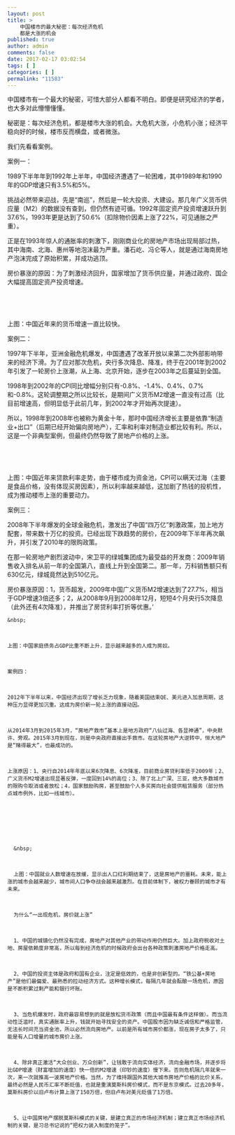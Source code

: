 ```yaml
---
layout: post
title: >
    中国楼市的最大秘密：每次经济危机
    都是大涨的机会
published: true
author: admin
comments: false
date: 2017-02-17 03:02:54
tags: [ ]
categories: [ ]
permalink: "11583"
---
```

中国楼市有一个最大的秘密，可惜大部分人都看不明白。即便是研究经济的学者，也大多对此懵懵懂懂。

秘密是：每次经济危机，都是楼市大涨的机会。大危机大涨，小危机小涨；经济平稳向好的时候，楼市反而横盘，或者微涨。

我们先看看案例。

案例一：

1989下半年年到1992年上半年，中国经济遭遇了一轮困难，其中1989年和1990年的GDP增速只有3.5%和5%。

挑战必然带来迎战，先是“南巡”，然后是一轮大投资、大建设。那几年广义货币供应量（M2）的数据没有查到，但仍然有迹可循。1992年固定资产投资增速跃升到37.6%，1993年更是达到了50.6%（扣除物价因素上涨了22%，可见通胀之严重）。

正是在1993年惊人的通胀率的刺激下，刚刚商业化的房地产市场出现局部过热，其中海南、北海、惠州等地泡沫最为严重。潘石屹、冯仑等人，就是通过海南房地产泡沫完成了原始积累，并成功逃顶。

房价暴涨的原因：为了刺激经济回升，国家增加了货币供应量，并通过政府、国企大幅提高固定资产投资增速。

&nbsp;


  


&nbsp;

上图：中国近年来的货币增速一直比较快。

案例二：

1997年下半年，亚洲金融危机爆发，中国遭遇了改革开放以来第二次外部影响带来的经济下滑。为了应对那次危机，央行多次降息、降准，终于在2001年到2002年引发了一轮房价上涨潮，从上海、北京开始，逐步在2003年之后蔓延到全国。

1998年到2002年的CPI同比增幅分别只有-0.8%、-1.4%、0.4%、0.7%和-0.8%。这轮调整期之所以比较长，是期间广义货币M2增速一直没有过高（比目前增速高，但明显低于此前几年，到2002年才开始再次提速）。

所以，1998年到2008年也被称为黄金十年，那时中国经济增长主要是依靠“制造业+出口”（后期已经开始偏向房地产），汇率和利率对制造业都比较有利。所以，这是一个非典型案例，但最终仍然导致了房地产价格的上涨。

&nbsp;


  


&nbsp;

上图：中国近年来贷款利率走势，由于楼市成为资金池，CPI可以瞒天过海（主要是食品价格，没有体现买房因素），所以利率越来越低，这加剧了热钱的投机性，成为推动楼市上涨的重要动力。

案例三：

2008年下半年爆发的全球金融危机，激发出了中国“四万亿”刺激政策，加上地方配套，带来数十万亿的投资。已经出现下跌趋势的房价，在2009年下半年再次飙升，并引发了2010年的限购政策。

在那一轮房地产剧烈波动中，宋卫平的绿城集团成为最受益的开发商：2009年销售收入排名从前一年的全国第八，直线上升到全国第二。那一年，万科销售额只有630亿元，绿城竟然达到510亿元。

房价暴涨原因：1，货币超发，2009年中国广义货币M2增速达到了27.7%，相当于GDP增速3倍还多；2，从2008年9月到2008年12月，短短4个月央行5次降息（此外还有4次降准），并推出了房贷利率打折等优惠。&#8217;


  
    
  
  
  
    &nbsp;
  
  
  
    上图：中国家庭债务占GDP比重不断上升，显示越来越多的人成为房奴。
  
  
  
    案例四：
  
  
  
    2012年下半年以来，中国经济出现了增长乏力现象，随着美国结束QE、美元进入加息周期，这种压力显得更加沉重。这成为房价新一轮上涨的直接动因。
  
  
  
    从2014年3月到2015年3月，“房地产救市”基本上是地方政府“八仙过海、各显神通”，中央默许、旁观。2015年3月到现在，则是中央政府直接出手救市。在这轮房地产大逆转中，恒大地产是“赌得最大”，也最成功的。
  
  
  
    上涨原因：1、央行自2014年年底以来6次降息、6次降准，目前商业房贷利率低于2009年；2、广义货币M2增速出现显著反弹，一度回到14%的高位；3、除了北上广深、三亚，绝大多数城市的限购令取消或者放松；4，国家鼓励购房，甚至鼓励个人多买房向社会提供租赁服务（部分热点城市例外，比如一线城市）。
  
  
  
    
      
    
    
    
      &nbsp;
    
    
    
      上图：中国就业人数增速在放缓，显示出人口红利期结束了，这是房地产的噩耗。未来，能上涨的城市会越来越少，城市间人口争夺战会越来越激烈。在目前体制下，被权力眷顾的城市才有未来。
    
    
    
      为什么“一出现危机，房价就上涨”
    
    
    
      1、中国的城镇化仍然没有完成，房地产对其他产业的带动作用仍然巨大。加上政府税收对土地、房屋依赖度非常高，所以每到经济危机的时候政府会出台各种政策刺激房地产价格走高。
    
    
    
      2、中国的投资主体是政府和国有企业，注定是低效的，也是非创新型的。“铁公基+房地产”是他们最偏爱、最熟悉的拉动经济方式。这种增长模式，每隔几年就会酝酿一场危机，原因是不断积累过剩产能和银行坏账。
    
    
    
      3、当危机爆发时，政府最容易想到的就是放松货币政策（而且中国最有条件这样做）。而当流动性泛滥时，真实通胀率上升，钱就开始寻找安全的资产。中国股市因为缺乏诚信和严格监管，无法长时间充当资金池，所以必然流向房地产。以前是所有城市房价都涨，现在房子太多了，只能是有人口增量的城市房价上涨。
    
    
    
      4、除非真正激活“大众创业、万众创新”，让钱敢于流向实体经济，流向金融市场，并逐步将比GDP增速（财富增加的速度）快一倍的M2增速（印钞的速度）慢下来。否则危机隔几年就来一次，来一次就推高一波房地产价格。当然，为了维持跟国外其他大城市房地产价格的比价关系，最终必然是人民币汇率不断贬值，也就是重演莫斯科房价模式，而不是东京模式。过去20多年，莫斯科房价以旧卢布计算上涨了150万倍，但旧卢布对美元贬值了1万倍。
    
    
    
      5、让中国房地产摆脱莫斯科模式的关键，是建立真正的市场经济机制；建立真正市场经济机制的关键，是习总书记说的“把权力装入制度的笼子”。
    